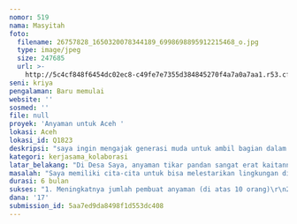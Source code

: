 ```yaml
---
nomor: 519
nama: Masyitah
foto:
  filename: 26757828_1650320078344189_6998698895912215468_o.jpg
  type: image/jpeg
  size: 247685
  url: >-
    http://5c4cf848f6454dc02ec8-c49fe7e7355d384845270f4a7a0a7aa1.r53.cf2.rackcdn.com/da6f5c0e-8f1c-44ba-9298-f5b91f4a7eff/26757828_1650320078344189_6998698895912215468_o.jpg
seni: kriya
pengalaman: Baru memulai
website: ''
sosmed: ''
file: null
proyek: 'Anyaman untuk Aceh '
lokasi: Aceh
lokasi_id: Q1823
deskripsi: "saya ingin mengajak generasi muda untuk ambil bagian dalam melestarikan seni budaya di daerah saya. Ketika kegiatan telah berjalan, saya berniat memperkenalkan kepada daerah-daerah lain bahwa daerah kami memiliki sesuau yang unik.\r\n\r\nSaya ingin memberikan penjelasan kepada generasi penerus di daerah saya untuk melestarikan seni budaya yang ada melalui pelatihan, roadshow, perlombaan-perlombaan dan memasarkan karya-karya yang sudah dibuat."
kategori: kerjasama_kolaborasi
latar_belakang: "Di Desa Saya, anyaman tikar pandan sangat erat kaitannya dengan kearifan lokal, selain digunakan sehari-hari, anyaman tikar pandan biasanya digunakan juga  pada acara-acara sakral seperti menjadi tikar untuk acara pernikahan, tikar untuk memandikan jenazah hingga menemaninya hingga di turunkan ke liang lahat, selain itu, anyaman tikar juga sering dibuat 'bako' semacam karung/sejenisnya yang biasanya digunakan sebagai alat pembawa beras saat membayar zakat fitrah sebelum lebaran.\r\nSaat ini, minat generasi penerus pembuat anyaman tikar ini sudah sangat sedikit, oleh karena itu saya ingin menjadi bagian dari perempuan yang mempertahankan seni budaya tersebut."
masalah: "Saya memiliki cita-cita untuk bisa melestarikan lingkungan di daerah saya, pemikiran awal saya adalah mengurangi penggunaan tikar plastik di daerah saya, di desa saya potensi untuk produksi tikar pandan sangat bagus, disamping bahan baku mudah ditemukan, masyarakat juga masih berminat menganyam, hanya saja belum memiliki sistem pemasaran yang baik.\r\nOleh karena itu, saya berpikir ketika tikar pandan ini bisa di pasarkan dengan baik, sudah pastibisa  mengurangi angka penggunaan plastik yang sudah mencemari lingkungan kami."
durasi: 6 bulan
sukses: "1. Meningkatnya jumlah pembuat anyaman (di atas 10 orang)\r\n2. Banyaknya variasi anyaman (diatas 3)\r\n3. Masuk dalam oleh-oleh khas Aceh Selatan (tersedianya di hotel, & tempat-tempat perbelanjaan/wisata)\r\n4. Menjadi kegiatan rutinitas ibu-ibu penganyam setiap bulannya"
dana: '17'
submission_id: 5aa7ed9da8498f1d553dc408
---
```

